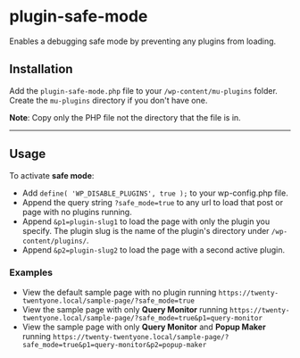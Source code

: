 plugin-safe-mode
================

Enables a debugging safe mode by preventing any plugins from loading.

## Installation
Add the `plugin-safe-mode.php` file to your `/wp-content/mu-plugins` folder. Create the `mu-plugins` directory if you don't have one.

**Note**: Copy only the PHP file not the directory that the file is in.

---

## Usage 

To activate **safe mode**:

- Add `define( 'WP_DISABLE_PLUGINS', true );` to your wp-config.php file.
- Append the query string `?safe_mode=true` to any url to load that post or page with no plugins running.
- Append `&p1=plugin-slug1` to load the page with only the plugin you specify. The plugin slug is the name of the plugin's directory under `/wp-content/plugins/`.
- Append `&p2=plugin-slug2` to load the page with a second active plugin.

### Examples

- View the default sample page with no plugin running `https://twenty-twentyone.local/sample-page/?safe_mode=true`
- View the sample page with only **Query Monitor** running `https://twenty-twentyone.local/sample-page/?safe_mode=true&p1=query-monitor`
- View the sample page with only **Query Monitor** and **Popup Maker** running `https://twenty-twentyone.local/sample-page/?safe_mode=true&p1=query-monitor&p2=popup-maker`

